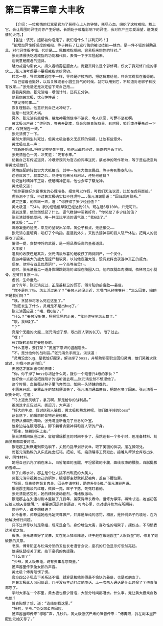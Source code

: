 # 第二百零三章 大丰收
        【介绍：一位痴情的红鸾星官为了获得心上人的钟情，耗尽心血，编织了这枚戒指，戴上它，会让周围的异性对你产生好感，长期处于戒指影响下的异性，会对你产生恋爱渴望，迸发爱情的火花。】
       【备注：该死，妞都被你泡走了，我们泡什么？拼刺刀吗！】
       “能增加异性好感度的戒指，等于拥有了红鸾行管的被动技能——魅力。是一件不错的辅助道具，对付异性很不错。代价是…….佩戴戒指期间，容易招来同性的针对。”
       张元清很快吃透戒指的功能和代价，表情一下子古怪起来。
       这玩意是魔君的道具。
       魅力戒指勾引女人，持久者喷雾征服女人。魔君真特么是个邪修啊，仅次于靠双修升级的家伙…….张元清考虑要不要把戒指卖给灵钧。
       转念一想，导师和魔君可不一样，导师是讲技巧的，把这玩意给他，只会觉得我在羞辱他。
       “自己留着也挺好，以后关雅或者小圆生我气的时候，就可以用到它，不知道对老梆子有没有效果……”张元清还是决定留下来自己用……
       查看完奖励，张元清瞄一眼倒计时，还有五分钟。
       他看向黄太极，忧心忡忡道：
       “蔡龙神的事……”
       恢复理智后，他意识到自己太冲动了。
       这是一桩泼天大祸。
       另外，张元清有些后悔，蔡龙神虽然做事不讲究，令人厌恶，可罪不至死啊。
       黄太极沉声道：“你别急，等离开副本，我会和傅青阳商量。到时候，咱们或许要先对一下口供，保持报告一致。”
       张元清愣了一下。
       虽然大家同生共死过，但黄太极这番义无反顾的偏袒，让他有些意外。
       黄太极叹息一声：
       “你昏睡期间…把蔡龙神见死不救，拒绝出战的经过，简略的告诉了他。
       张元清脸色一沉，冷笑道：“死有余辜。”
       仗着自己有传送道具，冷眼旁观同为官方的同事送死，蔡龙神的所作所为，等于是在故意坑害黄太极他们。
       灵境匹配的阵营实力大抵相当，其中一名主力故意畏战，等于害死整支队伍。
       这也就罢了，躺赢之后，竟还有脸来分战利品，还抢他道具？
       别说当时精神不正常，便是精神正常，他也会宰了蔡龙神。
       黄太极又道：
       “但你要做好东窗事发的心理准备，报告可以作假，可我们无法说谎，比如在虎符面前。”
       虎符测不了我，不过黄太极确实扛不住虎符…….张元清皱眉道：“回归后再联系。”
       说完正事，他咳嗽一声，道：“你获得了多少经验值？”
       黄太极道：“24%，我的经验值早就已经达到91%，现在是6级100%，升无可升。
       说到这里，他忽然想起了什么，语气稳健中带着好奇，“你奖励了多少经验值？
       张元清就等他发问，用一种无比平淡的语气说：“我6级了。”
       黄太极：“……？”
       沉稳凝重的脸庞，罕见的呈现出呆滞。黄公子有点，无法接受……
       张元清心里暗爽，啪打了个响指，星遁到外头，来到贪婪神将和百人斩尸体边，把两人的武器收了起来。
       值得一提，贪婪神将的武器，是一把品质极高的圣者道具。
       大丰收！
       道具的收获还是其次，张元清最欣喜的是收获了两具阴尸，一个灵仆。
       夜游神最强大的能力是控尸和驭灵，以前他底蕴太浅，没有发挥出夜游神真正的威力。
       现在，他将有四具优质阴尸，一个高等级灵仆。
       这时，张元清看见一道身影跟踉跄跄的出现在陵园入口，他的双腿血肉模糊，依稀可见小腿骨，左臂只复原一半。
       虚弱，生命垂危。
       这个青年，张元清见过，正是姜精卫的哥哥，傅青阳的前宿敌——姜居。
       “你不是死了吗，怎么活过来了？”姜居人还没走近，大嗓门已经嚷嚷开：“怎么回事，输的不是我们吗？”
       “咦，贪婪神将怎么死在这里了。”
       “到底发生了什么，灵境是不是出bug了。’
       张元清回应道：“哦，我6级了。”
       “什么？”姜居没听懂，摇摇晃晃的走来，“我问你守序怎么赢了。”
       “哦，我6级了。”
       “？”
       真是个无趣的火魔……张元清想了想，取出百人斩的长刀，甩了过去。
       “噗！”
       长刀旋转着插在姜居身前。
       “什么意思，要打架？”姜居下意识的竖起眉头。
       “不，是分给你的战利品。”张元清负手而立，淡淡道：
       “灵境没出bug，是我恰好醒来，解决掉了boss，并帮助邪恶职业回归灵境，他们哭着求我放过，但我不原谅他们。”
       姜居这才露出震惊的表情：
       “你，你干掉了boss你胡扯什么呢，就你一个刚晋升4级的家伙？”
       他好像一点都没把我刚才的话听进去啊……张元清忽然不想理他了。
       这个时候，血蔷薇从林子里飞奔而出，如同一头矫健的雌豹。
       小圆离开后，笼罩山庄的禁制便消失了，张元清沟通血蔷薇，把她召唤了回来。张元清看一眼倒计时，忙道：
       “马上退出灵境了，拿刀啊，那是给你的战利品。”
       姜居这才反应过来，拔起刀，大声道：
       “好大的牛皮，我讨厌别人骗我，黄太极和蔡龙神呢，他们谁干掉的boss”
       话音落下，他眼前的景物还是模糊。
       视野从模糊到清晰，张元清重新看见了熟悉的卧室。
       他身边站在银瑶郡主，脚下躺着贪婪神将和百人斩的尸身。
       “郡主，快躺到床上去。”
       张元清瞬间反应过来，留给银瑶郡主的时间不多了，虽然还有一个多小时，但准备材料、刻画灵篆都需要时间。
       银瑶郡主默默走到床边躺下，尖锐的指甲划断发丝，取下美丽的脑袋，摆在脖颈处。
       而张元清熟练的从床底拖出纸箱，把碗、笔、捣药罐等工具取出，接着从帮派仓库取出朱砂、阴性材料。
       她把自己扒光了躺在床上，白皙笔直的玉腿，平坦紧致的小腹，曲线收束的腰肢，白腻挺拔的雪峰……
       除了山寒水冷，郡主是个让人挑不出瑕疵的大美人。
       见张元清审视着自己的铜体，银瑶郡主默默抓起被角，盖在下腰位置。
       “银瑶，我先替你恢复肉身，回头申请材料，助你升到6级。”张元清轻声道。
       银瑶郡主黯淡的红瞳，微微一亮，眸子下落，死死盯着他。
       张元清能感受到，她的精神波动剧烈，情绪很激动。
       银瑶郡主在失语村副本里躺了几百年，虽获得绵长寿命，但修为停滞，再难寸进，她当初答应给元始天尊做阴尸，主要原因是师尊逼迫，可内心里，也对提升修为有所期待。
       修行中人，谁不想精进？
       如今看来，师尊逼她给元始天尊做尸，并非是单纯的惩罚，相反，是怜悯弟子的境地，在为她解决修行问题。
       只不过师尊以前是帝姬，后来是金乌，身份地位太高，喜欢性的端架子，摆仪态，不习惯表达关爱之情。
       很快，张元清画好了灵篆，又在地上描绘阵法，终于赶在银瑶郡主“大限将至”时，修复了她破损的灵篆。
       书房，傅青阳正与松海分部的五位长老语音会议，座机的红色显示灯忽然亮起。
       他操纵鼠标关了麦，按下座机的免提键。
       “什么事？”
       “少爷，黄太极来电，说有要事与您商量。’
       扬声器里传来兔女郎的声音。
       黄太极？傅青阳愣了愣。
       官方四公子私底下关系还不错，就算是和他闹得最不愉快的姜居，也是老朋友了。
       但黄太极此人沉闷低调，几乎没有主动打过他电话，上一次两人通话是什么时候了？傅青阳都忘了。
       平时大家在一个群里，黄太极也极少冒泡，大部分时间都潜水。什么事，竟让黄太极亲自致电他？
       傅青阳想了想，道：“连线到我这里。”
       “好的，少爷。”兔女郎柔声回应。
       扬声器当即传来“嘟嘟”声，几秒后，黄太极低沉严肃的嗓音传来：“傅青阳，我在副本里匹配到元始天尊了。”